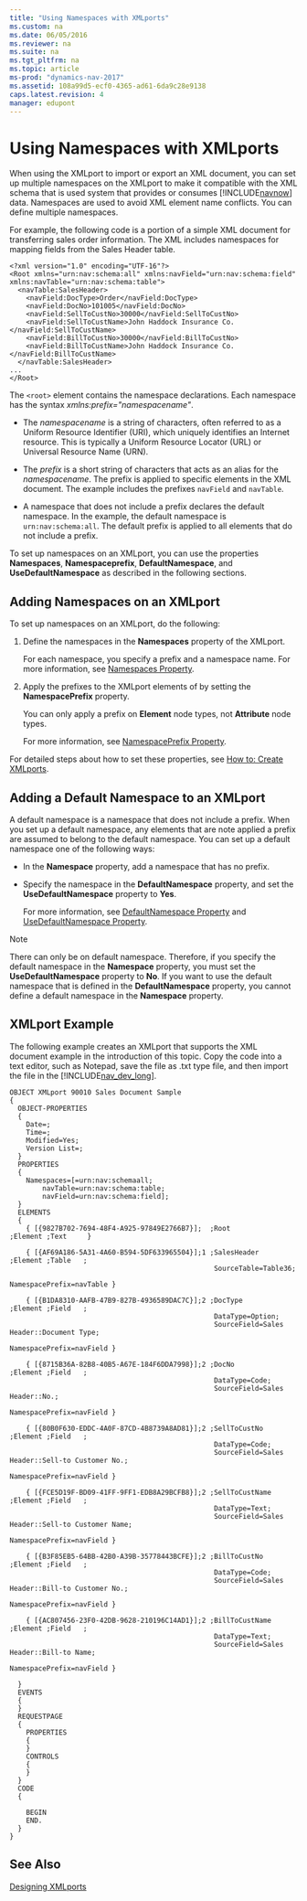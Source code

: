 ```yaml
---
title: "Using Namespaces with XMLports"
ms.custom: na
ms.date: 06/05/2016
ms.reviewer: na
ms.suite: na
ms.tgt_pltfrm: na
ms.topic: article
ms-prod: "dynamics-nav-2017"
ms.assetid: 108a99d5-ecf0-4365-ad61-6da9c28e9138
caps.latest.revision: 4
manager: edupont
---
```

# Using Namespaces with XMLports
When using the XMLport to import or export an XML document, you can set up multiple namespaces on the XMLport to make it compatible with the XML schema that is used system that provides or consumes [!INCLUDE[navnow](includes/navnow_md.md)] data. Namespaces are used to avoid XML element name conflicts. You can define multiple namespaces.  
  
 For example, the following code is a portion of a simple XML document for transferring sales order information. The XML includes namespaces for mapping fields from the Sales Header table.  
  
```  
<?xml version="1.0" encoding="UTF-16"?>  
<Root xmlns="urn:nav:schema:all" xmlns:navField="urn:nav:schema:field" xmlns:navTable="urn:nav:schema:table">  
  <navTable:SalesHeader>  
    <navField:DocType>Order</navField:DocType>  
    <navField:DocNo>101005</navField:DocNo>  
    <navField:SellToCustNo>30000</navField:SellToCustNo>  
    <navField:SellToCustName>John Haddock Insurance Co.</navField:SellToCustName>  
    <navField:BillToCustNo>30000</navField:BillToCustNo>  
    <navField:BillToCustName>John Haddock Insurance Co.</navField:BillToCustName>  
  </navTable:SalesHeader>  
...  
</Root>  
```  
  
 The `<root>` element contains the namespace declarations. Each namespace has the syntax *xmlns:prefix\="namespacename"*.  
  
-   The *namespacename* is a string of characters, often referred to as a Uniform Resource Identifier \(URI\), which uniquely identifies an Internet resource. This is typically a Uniform Resource Locator \(URL\) or Universal Resource Name \(URN\).  
  
-   The *prefix* is a short string of characters that acts as an alias for the *namespacename*. The prefix is applied to specific elements in the XML document. The example includes the prefixes `navField` and `navTable`.  
  
-   A namespace that does not include a prefix declares the default namespace. In the example, the default namespace is `urn:nav:schema:all`. The default prefix is applied to all elements that do not include a prefix.  
  
 To set up namespaces on an XMLport, you can use the properties **Namespaces**, **Namespaceprefix**, **DefaultNamespace**, and **UseDefaultNamespace** as described in the following sections.  
  
## Adding Namespaces on an XMLport  
 To set up namespaces on an XMLport, do the following:  
  
1.  Define the namespaces in the **Namespaces** property of the XMLport.  
  
     For each namespace, you specify a prefix and a namespace name. For more information, see [Namespaces Property](Namespaces-Property.md).  
  
2.  Apply the prefixes to the XMLport elements of by setting the **NamespacePrefix** property.  
  
     You can only apply a prefix on **Element** node types, not **Attribute** node types.  
  
     For more information, see [NamespacePrefix Property](NamespacePrefix-Property.md).  
  
 For detailed steps about how to set these properties, see [How to: Create XMLports](How%20to:%20Create%20XMLports.md).  
  
## Adding a Default Namespace to an XMLport  
 A default namespace is a namespace that does not include a prefix. When you set up a default namespace, any elements that are note applied a prefix are assumed to belong to the default namespace. You can set up a default namespace one of the following ways:  
  
-   In the **Namespace** property, add a namespace that has no prefix.  
  
-   Specify the namespace in the **DefaultNamespace** property, and set the **UseDefaultNamespace** property to **Yes**.  
  
     For more information, see [DefaultNamespace Property](DefaultNamespace-Property.md) and [UseDefaultNamespace Property](UseDefaultNamespace-Property.md).  
  
> [!NOTE]  
>  There can only be on default namespace. Therefore, if you specify the default namespace in the **Namespace** property, you must set the **UseDefaultNamespace** property to **No**. If you want to use the default namespace that is defined in the **DefaultNamespace** property, you cannot define a default namespace in the **Namespace** property.  
  
## XMLport Example  
 The following example creates an XMLport that supports the XML document example in the introduction of this topic. Copy the code into a text editor, such as Notepad, save the file as .txt type file, and then import the file in the [!INCLUDE[nav_dev_long](includes/nav_dev_long_md.md)].  
  
```  
OBJECT XMLport 90010 Sales Document Sample  
{  
  OBJECT-PROPERTIES  
  {  
    Date=;  
    Time=;  
    Modified=Yes;  
    Version List=;  
  }  
  PROPERTIES  
  {  
    Namespaces=[=urn:nav:schemaall;  
        navTable=urn:nav:schema:table;  
        navField=urn:nav:schema:field];  
  }  
  ELEMENTS  
  {  
    { [{9827B702-7694-48F4-A925-97849E2766B7}];  ;Root                ;Element ;Text     }  
  
    { [{AF69A186-5A31-4A60-B594-5DF633965504}];1 ;SalesHeader         ;Element ;Table   ;  
                                                  SourceTable=Table36;  
                                                  NamespacePrefix=navTable }  
  
    { [{B1DA8310-AAFB-47B9-827B-4936589DAC7C}];2 ;DocType             ;Element ;Field   ;  
                                                  DataType=Option;  
                                                  SourceField=Sales Header::Document Type;  
                                                  NamespacePrefix=navField }  
  
    { [{8715B36A-82B8-40B5-A67E-184F6DDA7998}];2 ;DocNo               ;Element ;Field   ;  
                                                  DataType=Code;  
                                                  SourceField=Sales Header::No.;  
                                                  NamespacePrefix=navField }  
  
    { [{80B0F630-EDDC-4A0F-87CD-4B8739A8AD81}];2 ;SellToCustNo        ;Element ;Field   ;  
                                                  DataType=Code;  
                                                  SourceField=Sales Header::Sell-to Customer No.;  
                                                  NamespacePrefix=navField }  
  
    { [{FCE5D19F-BD09-41FF-9FF1-EDB8A29BCFB8}];2 ;SellToCustName      ;Element ;Field   ;  
                                                  DataType=Text;  
                                                  SourceField=Sales Header::Sell-to Customer Name;  
                                                  NamespacePrefix=navField }  
  
    { [{B3F85EB5-64BB-42B0-A39B-35778443BCFE}];2 ;BillToCustNo        ;Element ;Field   ;  
                                                  DataType=Code;  
                                                  SourceField=Sales Header::Bill-to Customer No.;  
                                                  NamespacePrefix=navField }  
  
    { [{AC807456-23F0-42DB-9628-210196C14AD1}];2 ;BillToCustName      ;Element ;Field   ;  
                                                  DataType=Text;  
                                                  SourceField=Sales Header::Bill-to Name;  
                                                  NamespacePrefix=navField }  
  
  }  
  EVENTS  
  {  
  }  
  REQUESTPAGE  
  {  
    PROPERTIES  
    {  
    }  
    CONTROLS  
    {  
    }  
  }  
  CODE  
  {  
  
    BEGIN  
    END.  
  }  
}  
```  
  
## See Also  
 [Designing XMLports](Designing-XMLports.md)